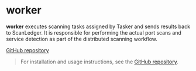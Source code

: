 # worker

**worker** executes scanning tasks assigned by Tasker and sends results back to ScanLedger. It is responsible for performing the actual port scans and service detection as part of the distributed scanning workflow.

[GitHub repository](https://github.com/Falcoria/worker)

> For installation and usage instructions, see the [GitHub repository](https://github.com/Falcoria/worker).
